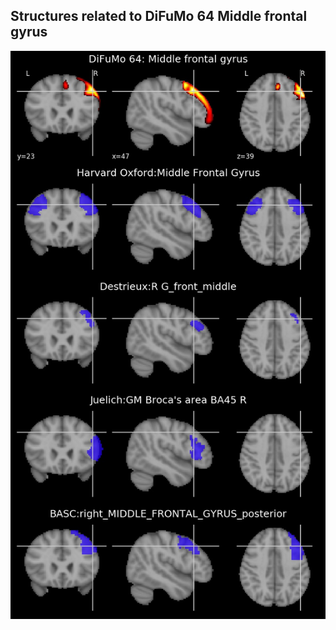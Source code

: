 


## Structures related to DiFuMo 64 Middle frontal gyrus

![51](51.jpg "Structures related to DiFuMo 64 Middle frontal gyrus")
